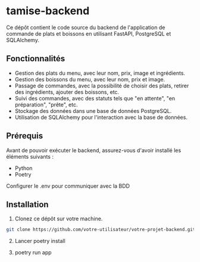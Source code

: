 # tamise-backend

Ce dépôt contient le code source du backend de l'application de commande de plats et boissons en utilisant FastAPI, PostgreSQL et SQLAlchemy.

## Fonctionnalités

- Gestion des plats du menu, avec leur nom, prix, image et ingrédients.
- Gestion des boissons du menu, avec leur nom, prix et image.
- Passage de commandes, avec la possibilité de choisir des plats, retirer des ingrédients, ajouter des boissons, etc.
- Suivi des commandes, avec des statuts tels que "en attente", "en préparation", "prête", etc.
- Stockage des données dans une base de données PostgreSQL.
- Utilisation de SQLAlchemy pour l'interaction avec la base de données.

## Prérequis

Avant de pouvoir exécuter le backend, assurez-vous d'avoir installé les éléments suivants :

- Python
- Poetry

Configurer le .env pour communiquer avec la BDD

## Installation

1. Clonez ce dépôt sur votre machine.

```bash
git clone https://github.com/votre-utilisateur/votre-projet-backend.git
```

2. Lancer poetry install

3. poetry run app

